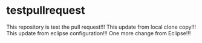 # testpullrequest
This repository is test the pull request!!!
This update from local clone copy!!!
This update from eclipse configuration!!!
One more change from Eclipse!!!
